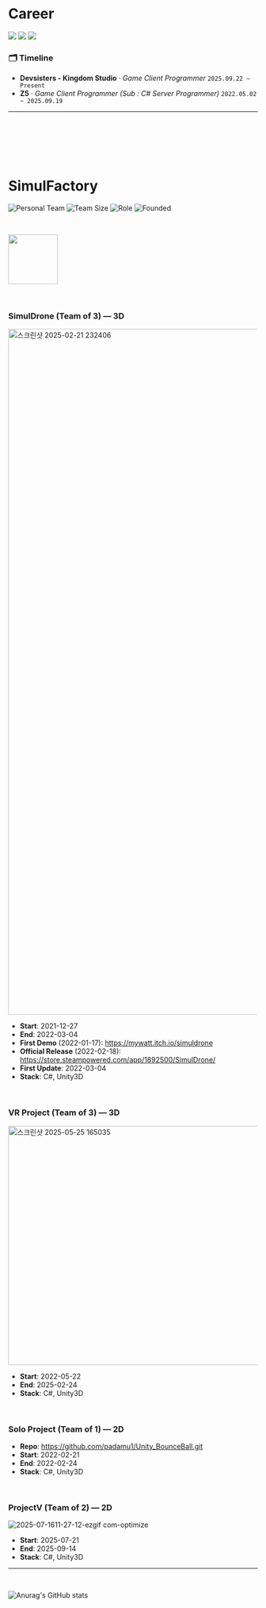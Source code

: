# Career
<p>
  <img src="https://img.shields.io/badge/Role-Game%20Client%20Programmer-blue">
  <img src="https://img.shields.io/badge/Experience-4%2B%20yrs-lightgrey">
  <img src="https://img.shields.io/badge/Focus-Unity%20(C%23)%20%7C%20Performance%20%7C%20Tooling-orange">
</p>

### 🗂️ Timeline
- **Devsisters - Kingdom Studio** · *Game Client Programmer*  `2025.09.22 ~ Present`
- **Z5** · *Game Client Programmer (Sub : C# Server Programmer)*  `2022.05.02 ~ 2025.09.19`


---

<p>&nbsp;</p>
<p>&nbsp;</p>
<p>&nbsp;</p>


# SimulFactory

![Personal Team](https://img.shields.io/badge/Team-Personal%20(Indie)-blue)
![Team Size](https://img.shields.io/badge/Team%20Size-3-brightgreen)
![Role](https://img.shields.io/badge/Role-Owner%20%7C%20Lead%20Client%20Prog.-orange)
![Founded](https://img.shields.io/badge/Founded-2021-lightgrey)

&nbsp;

<img src="https://user-images.githubusercontent.com/26586104/149724911-88f90334-8e08-44ee-b11b-35a312c9cc86.png" width="100" height="100"/>

&nbsp;

### SimulDrone (Team of 3) — 3D

<img width="2540" height="1382" alt="스크린샷 2025-02-21 232406" src="https://github.com/user-attachments/assets/e2539b78-06c7-49a1-9362-174bf1a33608" />

- **Start**: 2021-12-27  
- **End**: 2022-03-04  
- **First Demo** (2022-01-17): https://mywatt.itch.io/simuldrone  
- **Official Release** (2022-02-18): https://store.steampowered.com/app/1892500/SimulDrone/  
- **First Update**: 2022-03-04  
- **Stack**: C#, Unity3D

&nbsp;

### VR Project (Team of 3) — 3D

<img width="698" height="482" alt="스크린샷 2025-05-25 165035" src="https://github.com/user-attachments/assets/94921f8a-c529-4fca-83ec-6f7f4090d5f1" />

- **Start**: 2022-05-22
- **End**: 2025-02-24
- **Stack**: C#, Unity3D

&nbsp;

### Solo Project (Team of 1) — 2D
- **Repo**: https://github.com/padamu1/Unity_BounceBall.git  
- **Start**: 2022-02-21
- **End**: 2022-02-24
- **Stack**: C#, Unity3D

&nbsp;

### ProjectV (Team of 2) — 2D

![2025-07-1611-27-12-ezgif com-optimize](https://github.com/user-attachments/assets/b355f0b2-62b3-4799-9b4d-4099d84c3773)

- **Start**: 2025-07-21
- **End**: 2025-09-14
- **Stack**: C#, Unity3D
---

&nbsp;

![Anurag's GitHub stats](https://github-readme-stats.vercel.app/api?username=padamu1&show_icons=true&theme=white)

<br />

<!--
**padamu1/padamu1** is a ✨ _special_ ✨ repository because its `README.md` (this file) appears on your GitHub profile.

Here are some ideas to get you started:

- 🔭 I’m currently working on ...
- 🌱 I’m currently learning ...
- 👯 I’m looking to collaborate on ...
- 🤔 I’m looking for help with ...
- 💬 Ask me about ...
- 📫 How to reach me: ...
- 😄 Pronouns: ...
- ⚡ Fun fact: ...
-->
